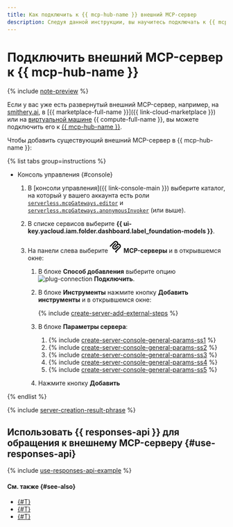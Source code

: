 ```yaml
---
title: Как подключить к {{ mcp-hub-name }} внешний MCP-сервер
description: Следуя данной инструкции, вы научитесь подключать к {{ mcp-hub-name }} через интерфейс {{ foundation-models-full-name }} действующие сторонние MCP-серверы.
---
```


# Подключить внешний MCP-сервер к {{ mcp-hub-name }}

{% include [note-preview](../../../_includes/note-preview.md) %}

Если у вас уже есть развернутый внешний MCP-сервер, например, на [smithery.ai](https://smithery.ai/), в [{{ marketplace-full-name }}]({{ link-cloud-marketplace }}) или на [виртуальной машине](../../../compute/concepts/vm.md) {{ compute-full-name }}, вы можете подключить его к [{{ mcp-hub-name }}](../../concepts/mcp-hub/index.md).

Чтобы добавить существующий внешний MCP-сервер в {{ mcp-hub-name }}:

{% list tabs group=instructions %}

- Консоль управления {#console}

  1. В [консоли управления]({{ link-console-main }}) выберите каталог, на который у вашего аккаунта есть роли [`serverless.mcpGateways.editor`](../../security/index.md#serverless-mcpGateways-editor) и [`serverless.mcpGateways.anonymousInvoker`](../../security/index.md#serverless-mcpGateways-anonymousInvoker) (или выше).
  1. В списке сервисов выберите **{{ ui-key.yacloud.iam.folder.dashboard.label_foundation-models }}**.
  1. На панели слева выберите ![logo-mcp](../../../_assets/console-icons/logo-mcp.svg) **MCP-серверы** и в открывшемся окне:

      1. В блоке **Способ добавления** выберите опцию ![plug-connection](../../../_assets/console-icons/plug-connection.svg) **Подключить**.
      1. В блоке **Инструменты** нажмите кнопку **Добавить инструменты** и в открывшемся окне:

          {% include [create-server-add-external-steps](../../../_includes/ai-studio/mcp-hub/create-server-add-external-steps.md) %}

      1. В блоке **Параметры сервера**:

          1. {% include [create-server-console-general-params-ss1](../../../_includes/ai-studio/mcp-hub/create-server-console-general-params-ss1.md) %}
          1. {% include [create-server-console-general-params-ss2](../../../_includes/ai-studio/mcp-hub/create-server-console-general-params-ss2.md) %}
          1. {% include [create-server-console-general-params-ss3](../../../_includes/ai-studio/mcp-hub/create-server-console-general-params-ss3.md) %}
          1. {% include [create-server-console-general-params-ss4](../../../_includes/ai-studio/mcp-hub/create-server-console-general-params-ss4.md) %}
          1. {% include [create-server-console-general-params-ss5](../../../_includes/ai-studio/mcp-hub/create-server-console-general-params-ss5.md) %}
      1. Нажмите кнопку **Добавить**

{% endlist %}

{% include [server-creation-result-phrase](../../../_includes/ai-studio/mcp-hub/server-creation-result-phrase.md) %}

## Использовать {{ responses-api }} для обращения к внешнему MCP-серверу {#use-responses-api}

{% include [use-responses-api-example](../../../_includes/ai-studio/mcp-hub/use-responses-api-example.md) %}

#### См. также {#see-also}

* [{#T}](../../concepts/mcp-hub/index.md)
* [{#T}](./create-from-template.md)
* [{#T}](./create-brand-new.md)
